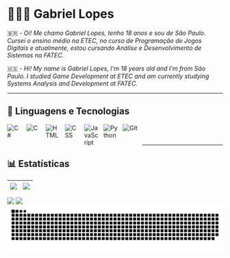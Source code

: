 # 🧑🏻‍💻 Gabriel Lopes
🇧🇷 - _Oi! Me chamo Gabriel Lopes, tenho 18 anos e sou de São Paulo. Cursei o ensino médio na ETEC, no curso de Programação de Jogos Digitais e atualmente, estou cursando Análise e Desenvolvimento de Sistemas na FATEC._

🇺🇸 - _Hi! My name is Gabriel Lopes, I'm 18 years old and I'm from São Paulo. I studied Game Development at ETEC and am currently studying Systems Analysis and Development at FATEC._

-------
## 🤖 Linguagens e Tecnologias

<img 
    align="left" 
    alt="C#" 
    title="C#"
    width="35px"
    height="50px"
    style="padding-right: 10px;" 
    src="https://cdn.jsdelivr.net/gh/devicons/devicon@latest/icons/csharp/csharp-original.svg" 
/>
<img 
    align="left" 
    alt="C" 
    title="C"
    width="35px"
    height="50px"
    style="padding-right: 10px;" 
    src="https://cdn.jsdelivr.net/gh/devicons/devicon@latest/icons/c/c-original.svg" 
/>
<img 
    align="left" 
    alt="HTML"
    title="HTML" 
    width="35px"
    height="50px"
    style="padding-right: 10px;" 
    src="https://cdn.jsdelivr.net/gh/devicons/devicon@latest/icons/html5/html5-original.svg" 
/>
<img 
    align="left" 
    alt="CSS" 
    title="CSS"
    width="35px" 
    height="50px"
    style="padding-right: 10px;" 
    src="https://cdn.jsdelivr.net/gh/devicons/devicon@latest/icons/css3/css3-original.svg" 
/>
<img 
    align="left" 
    alt="JavaScript" 
    title="JavaScript"
    width="35px" 
    height="50px"
    style="padding-right: 10px;" 
    src="https://cdn.jsdelivr.net/gh/devicons/devicon@latest/icons/javascript/javascript-original.svg" 
/>
<img 
    align="left" 
    alt="Python" 
    title="Python"
    width="35px"
    height="50px"
    style="padding-right: 10px;" 
    src="https://cdn.jsdelivr.net/gh/devicons/devicon@latest/icons/python/python-original.svg" 
/>
<img 
    align="left" 
    alt="Git" 
    title="Git"
    width="35px"
    height="50px"
    style="padding-right: 10px;" 
    src="https://cdn.jsdelivr.net/gh/devicons/devicon@latest/icons/git/git-original.svg" 
/>

<br/>
<br/>

--------

  ## 📊 Estatísticas
  
| <a href="https://github.com/anuraghazra/github-readme-stats"><img align="center" src="https://github-readme-stats.vercel.app/api?username=gabriellva&show_icons=true&include_all_commits=true&count_private=true&theme=aura&hide_border=true" height="180" /></a> | <a href="https://github.com/anuraghazra/github-readme-stats"><img align="center" src="https://github-readme-stats.vercel.app/api/top-langs/?username=gabriellva&layout=compact&langs_count=8&theme=aura&hide_border=true" height="180" /></a> |
| ------------- | ------------- |

<div> 
  <a href = "mailto:gabriellva2007@gmail.com"><img src="https://img.shields.io/badge/-Gmail-%23333?style=for-the-badge&logo=gmail&logoColor=white" target="_blank"></a>
  <a href="https://www.linkedin.com/in/gabriel-lopes-a571a4358" target="_blank"><img src="https://img.shields.io/badge/-LinkedIn-%230077B5?style=for-the-badge&logo=linkedin&logoColor=white" target="_blank"></a> 
</div>

<picture>
  <source media="(prefers-color-scheme: dark)" srcset="https://raw.githubusercontent.com/gabriellva/gabriellva/output/github-snake-dark.svg" />
  <source media="(prefers-color-scheme: light)" srcset="https://raw.githubusercontent.com/gabriellva/gabriellva/output/github-snake.svg" />
  <img alt="github-snake" src="https://raw.githubusercontent.com/gabriellva/gabriellva/output/github-snake.svg" />
</picture>

